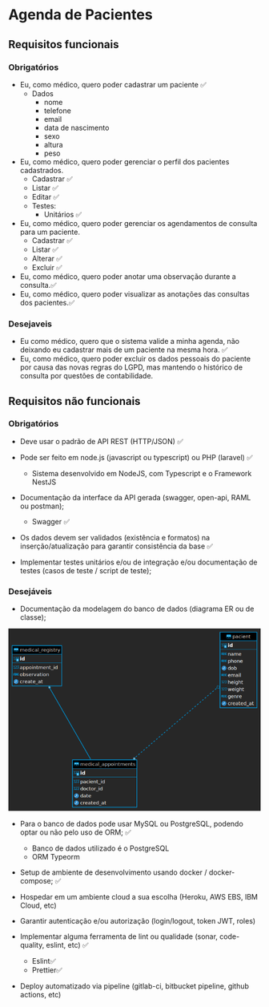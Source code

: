 # Agenda de Pacientes

## Requisitos funcionais

### Obrigatórios

- Eu, como médico, quero poder cadastrar um paciente ✅
  - Dados
    - nome
    - telefone
    - email
    - data de nascimento
    - sexo
    - altura
    - peso
- Eu, como médico, quero poder gerenciar o perfil dos pacientes cadastrados.
  - Cadastrar ✅
  - Listar ✅
  - Editar ✅
  - Testes:
    - Unitários ✅
- Eu, como médico, quero poder gerenciar os agendamentos de consulta para um
  paciente.
  - Cadastrar ✅
  - Listar ✅
  - Alterar ✅
  - Excluir ✅
- Eu, como médico, quero poder anotar uma observação durante a consulta.✅
- Eu, como médico, quero poder visualizar as anotações das consultas dos pacientes.✅

### Desejaveis

- Eu como médico, quero que o sistema valide a minha agenda, não deixando eu
  cadastrar mais de um paciente na mesma hora. ✅
- Eu, como médico, quero poder excluir os dados pessoais do paciente por causa das
  novas regras do LGPD, mas mantendo o histórico de consulta por questões de
  contabilidade.

## Requisitos não funcionais

### Obrigatórios

- Deve usar o padrão de API REST (HTTP/JSON) ✅

- Pode ser feito em node.js (javascript ou typescript) ou PHP (laravel) ✅

  - Sistema desenvolvido em NodeJS, com Typescript e o Framework NestJS

- Documentação da interface da API gerada (swagger, open-api, RAML ou postman);

  - Swagger ✅

- Os dados devem ser validados (existência e formatos) na inserção/atualização para
  garantir consistência da base ✅
- Implementar testes unitários e/ou de integração e/ou documentação de testes (casos
  de teste / script de teste);

### Desejáveis

- Documentação da modelagem do banco de dados (diagrama ER ou de classe);
<p align="center">
    <img width="650" src="./database/database-der.png" alt="Database EDR Diagram">
</p>

- Para o banco de dados pode usar MySQL ou PostgreSQL, podendo optar ou não
  pelo uso de ORM; ✅

  - Banco de dados utilizado é o PostgreSQL
  - ORM Typeorm

- Setup de ambiente de desenvolvimento usando docker / docker-compose; ✅

- Hospedar em um ambiente cloud a sua escolha (Heroku, AWS EBS, IBM Cloud, etc)

- Garantir autenticação e/ou autorização (login/logout, token JWT, roles)

- Implementar alguma ferramenta de lint ou qualidade (sonar, code-quality, eslint, etc) ✅

  - Eslint✅
  - Prettier✅

- Deploy automatizado via pipeline (gitlab-ci, bitbucket pipeline, github actions, etc)
